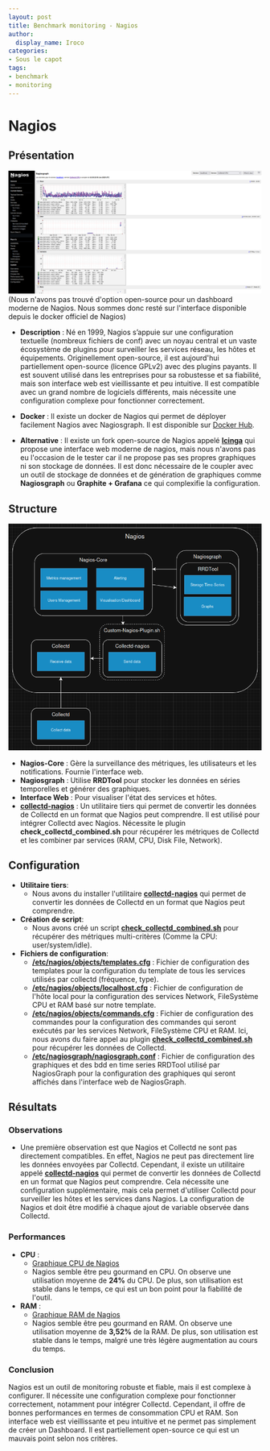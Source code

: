 ```yaml
---
layout: post
title: Benchmark monitoring - Nagios
author:
  display_name: Iroco
categories:
- Sous le capot
tags:
- benchmark
- monitoring
---
```

# Nagios

## Présentation
[![Exemple de dashboard de Grafana](../../images/monitoring-dasboard-benchmark/Pres_nagios.png)](https://www.nagios.org/)
(Nous n'avons pas trouvé d'option open-source pour un dashboard moderne de Nagios. Nous sommes donc resté sur l'interface disponible depuis le docker officiel de Nagios)
  - **Description** : Né en 1999, Nagios s’appuie sur une configuration textuelle (nombreux fichiers de conf) avec un noyau central et un vaste écosystème de plugins pour surveiller les services réseau, les hôtes et équipements. Originellement open-source, il est aujourd'hui partiellement open-source (licence GPLv2) avec des plugins payants. Il est souvent utilisé dans les entreprises pour sa robustesse et sa fiabilité, mais son interface web est vieillissante et peu intuitive. Il est compatible avec un grand nombre de logiciels différents, mais nécessite une configuration complexe pour fonctionner correctement. 

  - **Docker** : Il existe un docker de Nagios qui permet de déployer facilement Nagios avec Nagiosgraph. Il est disponible sur [Docker Hub](https://hub.docker.com/r/jasonrivers/nagios).

  - **Alternative** :   Il existe un fork open-source de Nagios appelé [**Icinga**](https://icinga.com/) qui propose une interface web moderne de nagios, mais nous n'avons pas eu l'occasion de le tester car il ne propose pas ses propres graphiques ni son stockage de données. Il est donc nécessaire de le coupler avec un outil de stockage de données et de génération de graphiques comme **Nagiosgraph** ou **Graphite + Grafana** ce qui complexifie la configuration.

## Structure
[![Schéma descriptif du fonctionnement de Nagios](../../images/monitoring-dasboard-benchmark/Schema_nagios.png)](https://www.nagios.org/)

  - **Nagios-Core** : Gère la surveillance des métriques, les utilisateurs et les notifications. Fournie l'interface web.
  - **Nagiosgraph** : Utilise **RRDTool** pour stocker les données en séries temporelles et générer des graphiques.
  - **Interface Web** : Pour visualiser l'état des services et hôtes.
  - [**collectd-nagios**](https://www.collectd.org/documentation/manpages/collectd-nagios.html) : Un utilitaire tiers qui permet de convertir les données de Collectd en un format que Nagios peut comprendre. Il est utilisé pour intégrer Collectd avec Nagios. Nécessite le plugin **check_collectd_combined.sh** pour récupérer les métriques de Collectd et les combiner par services (RAM, CPU, Disk File, Network).

## Configuration
- **Utilitaire tiers**:
  - Nous avons du installer l'utilitaire [**collectd-nagios**](https://www.collectd.org/documentation/manpages/collectd-nagios.html) qui permet de convertir les données de Collectd en un format que Nagios peut comprendre.
- **Création de script**:
  -  Nous avons créé un script [**check_collectd_combined.sh**](https://github.com/iroco-co/bench-monitoring-dashboard/blob/main/nagios/Custom-Nagios-Plugins/check_collectd_combined.sh) pour récupérer des métriques multi-critères (Comme la CPU: user/system/idle). 
- **Fichiers de configuration**:
  - [**/etc/nagios/objects/templates.cfg**](https://github.com/iroco-co/bench-monitoring-dashboard/blob/main/nagios/nagios/etc/objects/templates.cfg) : Fichier de configuration des templates pour la configuration du template de tous les services utilisés par collectd (fréquence, type).
  - [**/etc/nagios/objects/localhost.cfg**](https://github.com/iroco-co/bench-monitoring-dashboard/blob/main/nagios/nagios/etc/objects/localhost.cfg) : Fichier de configuration de l'hôte local pour la configuration des services Network, FileSystème CPU et RAM basé sur notre template.
  - [**/etc/nagios/objects/commands.cfg**](https://github.com/iroco-co/bench-monitoring-dashboard/blob/main/nagios/nagios/etc/objects/commands.cfg) : Fichier de configuration des commandes pour la configuration des commandes qui seront exécutés par les services Network, FileSystème CPU et RAM. Ici, nous avons du faire appel au plugin [**check_collectd_combined.sh**](https://github.com/iroco-co/bench-monitoring-dashboard/blob/main/nagios/Custom-Nagios-Plugins/check_collectd_combined.sh) pour récupérer les données de Collectd.
  - [**/etc/nagiosgraph/nagiosgraph.conf**](https://github.com/iroco-co/bench-monitoring-dashboard/blob/main/nagios/nagiosgraph/etc/nagiosgraph.conf) : Fichier de configuration des graphiques et des bdd en time series RRDTool utilisé par NagiosGraph pour la configuration des graphiques qui seront affichés dans l'interface web de NagiosGraph.
## Résultats

### Observations
  - Une première observation est que Nagios et Collectd ne sont pas directement compatibles. En effet, Nagios ne peut pas directement lire les données envoyées par Collectd. Cependant, il existe un utilitaire appelé [**collectd-nagios**](https://www.collectd.org/documentation/manpages/collectd-nagios.html) qui permet de convertir les données de Collectd en un format que Nagios peut comprendre. Cela nécessite une configuration supplémentaire, mais cela permet d'utiliser Collectd pour surveiller les hôtes et les services dans Nagios. La configuration de Nagios et doit être modifié à chaque ajout de variable observée dans Collectd.

### Performances
  - **CPU** : 
    - [Graphique CPU de Nagios](../../images/monitoring-dasboard-benchmark/nagios_cpu_usage.png)
    - Nagios semble être peu gourmand en CPU. On observe une utilisation moyenne de **24%** du CPU. De plus, son utilisation est stable dans le temps, ce qui est un bon point pour la fiabilité de l'outil.
  - **RAM** :
    - [Graphique RAM de Nagios](../../images/monitoring-dasboard-benchmark/nagios_memory_usage.png)
    - Nagios semble être peu gourmand en RAM. On observe une utilisation moyenne de **3,52%** de la RAM. De plus, son utilisation est stable dans le temps, malgré une très légère augmentation au cours du temps.

### Conclusion
Nagios est un outil de monitoring robuste et fiable, mais il est complexe à configurer. Il nécessite une configuration complexe pour fonctionner correctement, notamment pour intégrer Collectd. Cependant, il offre de bonnes performances en termes de consommation CPU et RAM. Son interface web est vieillissante et peu intuitive et ne permet pas simplement de créer un Dashboard. Il est partiellement open-source ce qui est un mauvais point selon nos critères.

